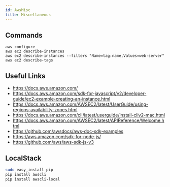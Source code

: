 ```yaml
---
id: AwsMisc
title: Miscellaneous
---
```


## Commands

```
aws configure
aws ec2 describe-instances
aws ec2 describe-instances --filters "Name=tag:name,Values=web-server"
aws ec2 describe-tags
```

## Useful Links

- https://docs.aws.amazon.com/
- https://docs.aws.amazon.com/sdk-for-javascript/v2/developer-guide/ec2-example-creating-an-instance.html
- https://docs.aws.amazon.com/AWSEC2/latest/UserGuide/using-regions-availability-zones.html
- https://docs.aws.amazon.com/cli/latest/userguide/install-cliv2-mac.html
- https://docs.aws.amazon.com/AWSEC2/latest/APIReference/Welcome.html
- https://github.com/awsdocs/aws-doc-sdk-examples
- https://aws.amazon.com/sdk-for-node-js/
- https://github.com/aws/aws-sdk-js-v3

## LocalStack

```bash
sudo easy_install pip
pip install awscli
pip install awscli-local
```
